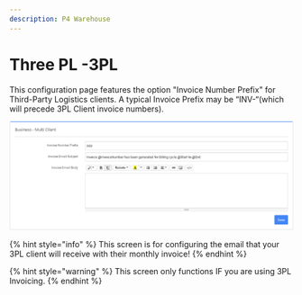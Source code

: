 ```yaml
---
description: P4 Warehouse
---
```


# Three PL -3PL

This configuration page features the option "Invoice Number Prefix" for Third-Party Logistics clients. A typical Invoice Prefix may be “INV-“(which will precede 3PL Client invoice numbers).

![P4 Warehouse Multi Client Email Configuration](<../../.gitbook/assets/image (277).png>)

{% hint style="info" %}
This screen is for configuring the email that your 3PL client will receive with their monthly invoice!&#x20;
{% endhint %}

{% hint style="warning" %}
This screen only functions IF you are using 3PL Invoicing.
{% endhint %}
